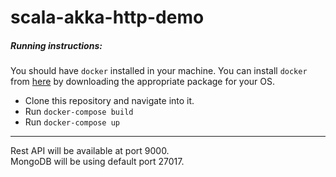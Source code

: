 # scala-akka-http-demo
##### Running instructions:

You should have `docker` installed in your machine. You can install `docker` from [here](https://www.docker.com/community-edition#/download) by downloading the appropriate package for your OS.
* Clone this repository and navigate into it.
* Run `docker-compose build`
* Run `docker-compose up`

---
Rest API will be available at port 9000.<br>
MongoDB will be using default port 27017.